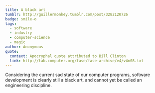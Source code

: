 ```yaml
---
title: A black art
tumblr: http://guillermonkey.tumblr.com/post/3282120726
badge: smile-o
tags:
  - software
  - industry
  - computer-science
  - magic
author: Anonymous
quote:
  context: Apocryphal quote attributed to Bill Clinton
  link: http://tab.computer.org/fase/fase-archive/v4/v4n08.txt
---
```


Considering the current sad state of our computer programs, software development is clearly still a black art, and cannot yet be called an engineering discipline.
